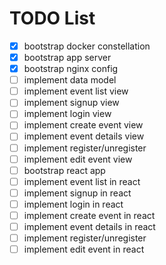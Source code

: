 # TODO List

- [x] bootstrap docker constellation
- [x] bootstrap app server
- [x] bootstrap nginx config
- [ ] implement data model
- [ ] implement event list view
- [ ] implement signup view
- [ ] implement login view
- [ ] implement create event view
- [ ] implement event details view
- [ ] implement register/unregister
- [ ] implement edit event view
- [ ] bootstrap react app
- [ ] implement event list in react
- [ ] implement signup in react
- [ ] implement login in react
- [ ] implement create event in react
- [ ] implement event details in react
- [ ] implement register/unregister
- [ ] implement edit event in react
